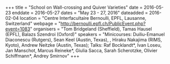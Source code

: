 +++
title = "School on Wall-crossing and Quiver Varieties"
date = 2016-05-23
enddate = 2016-05-27
dates = "May 23 - 27, 2016"
dateadded = 2016-02-04
location = "Centre Interfacultaire Bernoulli, EPFL, Lausanne, Switzerland"
webpage = "http://bernoulli.epfl.ch/PublicEvent.php?event=1083"
organisers = "Tom Bridgeland (Sheffield), Tamas Hausel (EPFL), Balazs Szendroi (Oxford)"
speakers = "Minicourses: Duiliu-Emanuel Diaconescu (Rutgers), Sean Keel (Austin, Texas), , Hiraku Nakajima (RIMS, Kyoto), Andrew Neitzke (Austin, Texas); Talks: Raf Bocklandt*, Ivan Loseu, Jan Manschot, Marcus Reineke*, Giulia Sacca, Sarah Scherotzke, Olivier Schiffmann*, Andrey Smirnov"
+++
